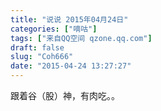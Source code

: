 ```yaml
---
title: "说说 2015年04月24日"
categories: ["嘀咕"]
tags: ["来自QQ空间 qzone.qq.com"]
draft: false
slug: "Coh666"
date: "2015-04-24 13:27:27"
---
```


跟着谷（股）神，有肉吃。。
